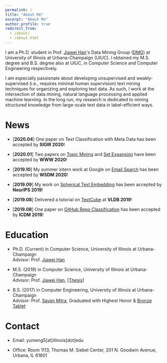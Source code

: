 ```yaml
---
permalink: /
title: "About Me"
excerpt: "About Me"
author_profile: true
redirect_from: 
  - /about/
  - /about.html
---
```


I am a Ph.D. student in Prof. [Jiawei Han](http://hanj.cs.illinois.edu/)'s Data Mining Group ([DMG](http://dm1.cs.uiuc.edu/)) at University of Illinois at Urbana-Champaign (UIUC). I obtained my M.S. degree and B.S. degree also at UIUC, in Computer Science and Computer Engineering respectively.

I am especially passionate about developing unsupervised and weakly-supervised (i.e., requires minimal human supervision) text mining techniques for organizing and exploring text data. As such, I work at the intersection of data mining, natural language processing and applied machine learning. In the long run, my research is dedicated to mining structured knowledge from large-scale text data in label-efficient ways. 

News
======

* \[**2020.04**\] One paper on Text Classification with Meta Data has been accepted by **SIGIR 2020**!

* \[**2020.01**\] Two papers on [Topic Mining](https://arxiv.org/abs/1908.07162) and [Set Expansion](https://arxiv.org/abs/2001.10106) have been accepted by **WWW 2020**!

* \[**2019.10**\] My summer intern work at Google on [Email Search](https://arxiv.org/abs/1911.09732) has been accepted by **WSDM 2020**!

* \[**2019.09**\] My work on [Spherical Text Embedding](https://arxiv.org/abs/1911.01196) has been accepted by **NeurIPS 2019**!

* \[**2019.08**\] Delivered a tutorial on [TextCube](http://www.vldb.org/pvldb/vol12/p1974-meng.pdf) at **VLDB 2019**!

* \[**2019.08**\] One paper on [GitHub Repo Classification](https://arxiv.org/abs/1910.07115) has been accepted by **ICDM 2019**!

Education
======
* Ph.D. (Current) in Computer Science, University of Illinois at Urbana-Champaign  
Advisor: Prof. [Jiawei Han](http://hanj.cs.illinois.edu/)

* M.S. (2019) in Computer Science, University of Illinois at Urbana-Champaign  
Advisor: Prof. [Jiawei Han](http://hanj.cs.illinois.edu/), \[[Thesis](https://www.ideals.illinois.edu/handle/2142/104867)\]

* B.S. (2017) in Computer Engineering, University of Illinois at Urbana-Champaign  
Advisor: Prof. [Sayan Mitra](http://mitras.ece.illinois.edu/), Graduated with Highest Honor & [Bronze Tablet](https://digital.library.illinois.edu/items/592ebe50-1be8-0136-4cfa-0050569601ca-5#?c=0&m=0&s=0&cv=0&r=0&xywh=-3461%2C0%2C12837%2C5932)

Contact
======
* Email: yumeng5\[at\]illinois\[dot\]edu

* Office: Room 1113, Thomas M. Siebel Center, 201 N. Goodwin Avenue, Urbana, IL 61801
